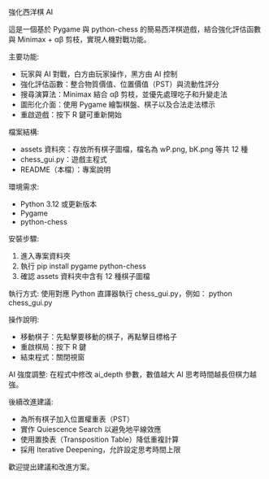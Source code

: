 強化西洋棋 AI

這是一個基於 Pygame 與 python-chess 的簡易西洋棋遊戲，結合強化評估函數與 Minimax + αβ 剪枝，實現人機對戰功能。

主要功能:

* 玩家與 AI 對戰，白方由玩家操作，黑方由 AI 控制
* 強化評估函數：整合物質價值、位置價值（PST）與流動性評分
* 搜尋演算法：Minimax 結合 αβ 剪枝，並優先處理吃子和升變走法
* 圖形化介面：使用 Pygame 繪製棋盤、棋子以及合法走法標示
* 重啟遊戲：按下 R 鍵可重新開始

檔案結構:

* assets 資料夾：存放所有棋子圖檔，檔名為 wP.png, bK.png 等共 12 種
* chess\_gui.py：遊戲主程式
* README（本檔）：專案說明

環境需求:

* Python 3.12 或更新版本
* Pygame
* python-chess

安裝步驟:

1. 進入專案資料夾
2. 執行 pip install pygame python-chess
3. 確認 assets 資料夾中含有 12 種棋子圖檔

執行方式:
使用對應 Python 直譯器執行 chess\_gui.py，例如：
python chess\_gui.py

操作說明:

* 移動棋子：先點擊要移動的棋子，再點擊目標格子
* 重啟棋局：按下 R 鍵
* 結束程式：關閉視窗

AI 強度調整:
在程式中修改 ai\_depth 參數，數值越大 AI 思考時間越長但棋力越強。

後續改進建議:

* 為所有棋子加入位置權重表（PST）
* 實作 Quiescence Search 以避免地平線效應
* 使用置換表（Transposition Table）降低重複計算
* 採用 Iterative Deepening，允許設定思考時間上限

歡迎提出建議和改進方案。
